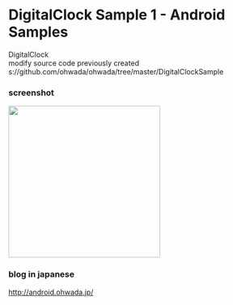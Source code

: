 DigitalClock Sample 1 - Android Samples
===============

DigitalClock  <br/>
modify source code previously created <br/>
s://github.com/ohwada/ohwada/tree/master/DigitalClockSample <br/>


### screenshot <br/>

<image src="https://raw.githubusercontent.com/ohwada/Android_Samples/master/DigitalClockSample1/screenshot/screenshot_digital_clock_view.png" width="300" /> <br/> 


### blog in japanese
http://android.ohwada.jp/

